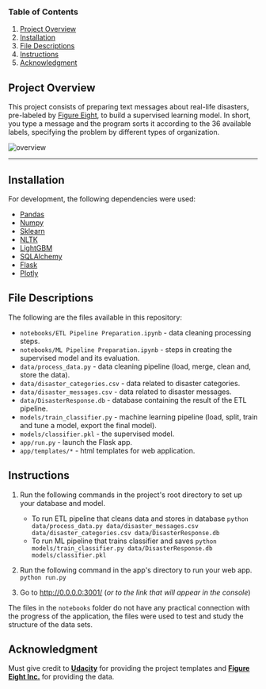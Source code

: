 ### Table of Contents

1. [Project Overview](#overview)
2. [Installation](#installation)
3. [File Descriptions](#files)
4. [Instructions](#instructions)
5. [Acknowledgment](#acknowledgment)

## Project Overview <a name="overview"></a>

This project consists of preparing text messages about real-life disasters, pre-labeled by [Figure Eight](https://appen.com), to build a supervised learning model. In short, you type a message and the program sorts it according to the 36 available labels, specifying the problem by different types of organization.

![overview](https://user-images.githubusercontent.com/54601061/135074628-31b69cc6-0c81-4f8f-9715-df94d79165ae.gif)

---

## Installation <a name="installation"></a>

For development, the following dependencies were used:

- [Pandas](https://pandas.pydata.org)
- [Numpy](https://numpy.org)
- [Sklearn](https://scikit-learn.org/stable/)
- [NLTK](https://www.nltk.org/data.html)
- [LightGBM](https://lightgbm.readthedocs.io/en/latest/)
- [SQLAlchemy](https://www.sqlalchemy.org)
- [Flask](https://flask.palletsprojects.com/en/2.0.x/)
- [Plotly](https://plotly.com)

## File Descriptions <a name="files"></a>

The following are the files available in this repository:

- `notebooks/ETL Pipeline Preparation.ipynb` - data cleaning processing steps.
- `notebooks/ML Pipeline Preparation.ipynb` - steps in creating the supervised model and its evaluation.
- `data/process_data.py` - data cleaning pipeline (load, merge, clean and, store the data).
- `data/disaster_categories.csv` - data related to disaster categories.
- `data/disaster_messages.csv` - data related to disaster messages.
- `data/DisasterResponse.db` - database containing the result of the ETL pipeline.
- `models/train_classifier.py` - machine learning pipeline (load, split, train and tune a model, export the final model).
- `models/classifier.pkl` - the supervised model.
- `app/run.py` - launch the Flask app.
- `app/templates/*` - html templates for web application.

## Instructions <a name="instructions"></a>

1. Run the following commands in the project's root directory to set up your database and model.

    - To run ETL pipeline that cleans data and stores in database
        `python data/process_data.py data/disaster_messages.csv data/disaster_categories.csv data/DisasterResponse.db`
    - To run ML pipeline that trains classifier and saves
        `python models/train_classifier.py data/DisasterResponse.db models/classifier.pkl`

2. Run the following command in the app's directory to run your web app.
    `python run.py`

3. Go to http://0.0.0.0:3001/ (*or to the link that will appear in the console*)

The files in the `notebooks` folder do not have any practical connection with the progress of the application, the files were used to test and study the structure of the data sets.

## Acknowledgment <a name="acknowledgment"></a>

Must give credit to [**Udacity**](https://www.udacity.com) for providing the project templates and [**Figure Eight Inc.**](https://appen.com) for providing the data.
